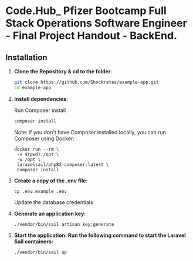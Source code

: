 
# Code.Hub_ Pfizer Bootcamp Full Stack Operations Software Engineer - Final Project Handout - BackEnd.


## Installation 



1. **Clone the Repository & cd to the folder**:

   ```bash
   git clone https://github.com/Shockrates/example-app.git
   cd example-app

2. **Install dependencies**:

    Run Composer install 

    ```bash
    composer install
    ```
    Note: if you don't have Composer installed locally, you can run Composer using Docker:

   ```
   docker run --rm \
    -v $(pwd):/opt \
    -w /opt \
    laravelsail/php82-composer:latest \
    composer install
   ```
3. **Create a copy of the .env file:**
   ```
   cp .env.example .env
   ```
   Update the database credentials

4. **Generate an application key:**
    
    ```
    ./vendor/bin/sail artisan key:generate
    ```

5. **Start the application: Run the following command to start the Laravel Sail containers:**

    ```
    ./vendor/bin/sail up
    ```


    

